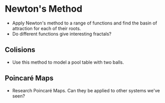 # Newton's Method
* Apply Newton's method to a range of functions and find the basin of attraction for each of their roots.
* Do different functions give interesting fractals?

## Colisions
* Use this method to model a pool table with two balls.

## Poincaré Maps
* Research Poincaré Maps. Can they be applied to other systems we've seen?

